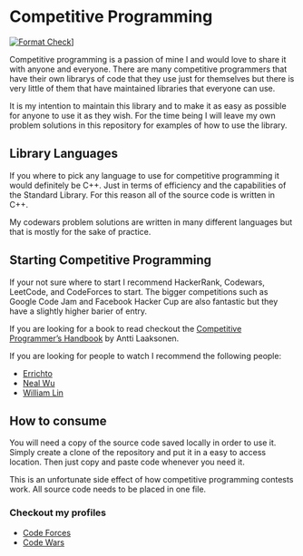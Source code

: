 # Competitive Programming

[![Format Check](https://github.com/BrandonPacewic/CompetitiveProgramming/workflows/clang-format-check.yml/badge.svg)](https://github.com/{userName}/{repoName}/actions)]

Competitive programming is a passion of mine I and would love to share it with
anyone and everyone. There are many competitive programmers that have their own
librarys of code that they use just for themselves but there is very little of 
them that have maintained libraries that everyone can use. 

It is my intention to maintain this library and to make it as easy as possible
for anyone to use it as they wish. For the time being I will leave my own problem
solutions in this repository for examples of how to use the library.

## Library Languages

If you where to pick any language to use for competitive programming it would
definitely be C++. Just in terms of efficiency and the capabilities of the 
Standard Library. For this reason all of the source code is written in C++. 

My codewars problem solutions are written in many different languages but that is
mostly for the sake of practice.

## Starting Competitive Programming

If your not sure where to start I recommend HackerRank, Codewars, LeetCode, and
CodeForces to start. The bigger competitions such as Google Code Jam and 
Facebook Hacker Cup are also fantastic but they have a slightly higher
barier of entry.

If you are looking for a book to read checkout the 
[Competitive Programmer’s Handbook](https://cses.fi/book/book.pdf) by Antti 
Laaksonen.

If you are looking for people to watch I recommend the following people:
- [Errichto](https://www.youtube.com/c/Errichto)
- [Neal Wu](https://www.youtube.com/c/NealWuProgramming)
- [William Lin](https://www.youtube.com/c/WilliamLin168)

## How to consume

You will need a copy of the source code saved locally
in order to use it. Simply create a clone of the repository and put it in
a easy to access location. Then just copy and paste code whenever you need it. 

This is an unfortunate side effect of how competitive programming contests work.
All source code needs to be placed in one file.

### Checkout my profiles
- [Code Forces](https://codeforces.com/profile/BrandonPacewic)
- [Code Wars](https://www.codewars.com/users/BrandonPacewic)